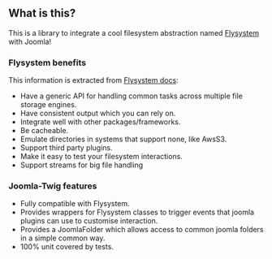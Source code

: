 ## What is this?

This is a library to integrate a cool filesystem abstraction named [Flysystem](http://flysystem.thephpleague.com/) with Joomla!  

### Flysystem benefits 

This information is extracted from [Flysystem docs](http://flysystem.thephpleague.com/):

* Have a generic API for handling common tasks across multiple file storage engines.
* Have consistent output which you can rely on.
* Integrate well with other packages/frameworks.
* Be cacheable.
* Emulate directories in systems that support none, like AwsS3.
* Support third party plugins.
* Make it easy to test your filesystem interactions.
* Support streams for big file handling

### Joomla-Twig features

* Fully compatible with Flysystem.
* Provides wrappers for Flysystem classes to trigger events that joomla plugins can use to customise interaction. 
* Provides a JoomlaFolder which allows access to common joomla folders in a simple common way.
* 100% unit covered by tests.
